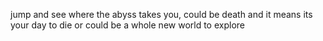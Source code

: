jump and see where the abyss takes you, could be death and it means its your day to die or could be a whole new world to explore
